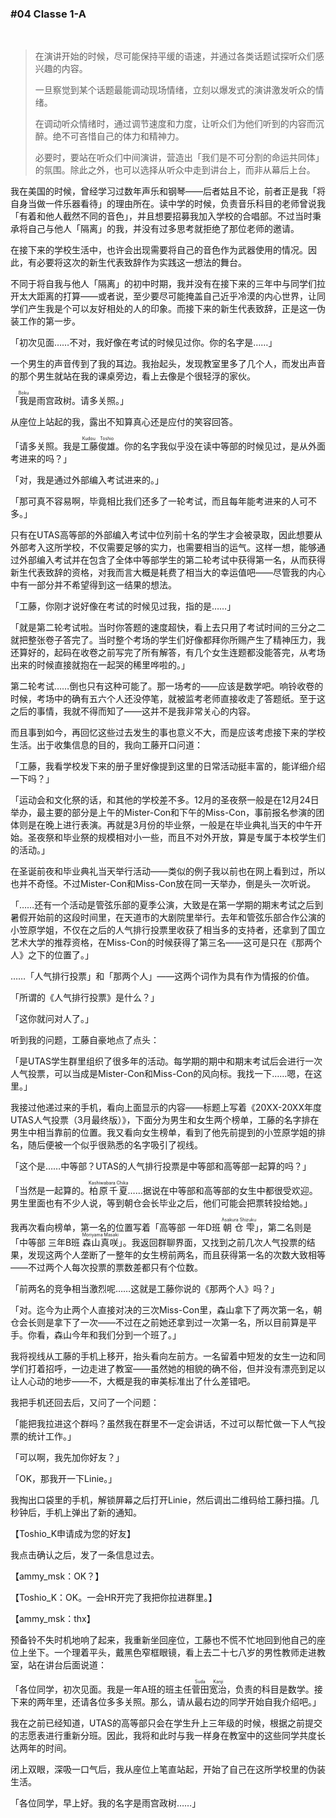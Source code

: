 ### #04 Classe 1-A

&emsp;

> 在演讲开始的时候，尽可能保持平缓的语速，并通过各类话题试探听众们感兴趣的内容。
> 
> 一旦察觉到某个话题最能调动现场情绪，立刻以爆发式的演讲激发听众的情绪。
> 
> 在调动听众情绪时，通过调节速度和力度，让听众们为他们听到的内容而沉醉。绝不可吝惜自己的体力和精神力。
> 
> 必要时，要站在听众们中间演讲，营造出「我们是不可分割的命运共同体」的氛围。除此之外，也可以选择从听众中走到讲台上，而非从幕后上台。

我在美国的时候，曾经学习过数年声乐和钢琴——后者姑且不论，前者正是我「将自身当做一件乐器看待」的理由所在。读中学的时候，负责音乐科目的老师曾说我「有着和他人截然不同的音色」，并且想要招募我加入学校的合唱部。不过当时秉承将自己与他人「隔离」的我，并没有过多思考就拒绝了那位老师的邀请。

在接下来的学校生活中，也许会出现需要将自己的音色作为武器使用的情况。因此，有必要将这次的新生代表致辞作为实践这一想法的舞台。

不同于将自我与他人「隔离」的初中时期，我并没有在接下来的三年中与同学们拉开太大距离的打算——或者说，至少要尽可能掩盖自己近乎冷漠的内心世界，让同学们产生我是个可以友好相处的人的印象。而接下来的新生代表致辞，正是这一伪装工作的第一步。

「初次见面……不对，我好像在考试的时候见过你。你的名字是……」

一个男生的声音传到了我的耳边。我抬起头，发现教室里多了几个人，而发出声音的那个男生就站在我的课桌旁边，看上去像是个很轻浮的家伙。

「<ruby>我<rt>Boku</rt></ruby>是雨宫政树。请多关照。」

从座位上站起的我，露出不知算真心还是应付的笑容回答。

「请多关照。我是<ruby>工藤俊雄<rt>Kudou Toshio</rt></ruby>。你的名字我似乎没在读中等部的时候见过，是从外面考进来的吗？」

「对，我是通过外部编入考试进来的。」

「那可真不容易啊，毕竟相比我们还多了一轮考试，而且每年能考进来的人可不多。」

只有在UTAS高等部的外部编入考试中位列前十名的学生才会被录取，因此想要从外部考入这所学校，不仅需要足够的实力，也需要相当的运气。这样一想，能够通过外部编入考试并在包含了全体中等部学生的第二轮考试中获得第一名，从而获得新生代表致辞的资格，对我而言大概是耗费了相当大的幸运值吧——尽管我的内心中有一部分并不希望得到这一结果的想法。

「工藤，你刚才说好像在考试的时候见过我，指的是……」

「就是第二轮考试啦。当时你答题的速度超快，看上去只用了考试时间的三分之二就把整张卷子答完了。当时整个考场的学生们好像都拜你所赐产生了精神压力，我还算好的，起码在收卷之前写完了所有解答，有几个女生连题都没能答完，从考场出来的时候直接就抱在一起哭的稀里哗啦的。」

第二轮考试……倒也只有这种可能了。那一场考的——应该是数学吧。响铃收卷的时候，考场中的确有五六个人还没停笔，就被监考老师直接收走了答题纸。至于这之后的事情，我就不得而知了——这并不是我非常关心的内容。

而且事到如今，再回忆这些过去发生的事也意义不大，而是应该考虑接下来的学校生活。出于收集信息的目的，我向工藤开口问道：

「工藤，我看学校发下来的册子里好像提到这里的日常活动挺丰富的，能详细介绍一下吗？」

「运动会和文化祭的话，和其他的学校差不多。12月的圣夜祭一般是在12月24日举办，最主要的部分是上午的Mister-Con和下午的Miss-Con，事前报名参演的团体则是在晚上进行表演。再就是3月份的毕业祭，一般是在毕业典礼当天的中午开始。圣夜祭和毕业祭的规模相对小一些，而且不对外开放，算是专属于本校学生们的活动。」

在圣诞前夜和毕业典礼当天举行活动——类似的例子我以前也在网上看到过，所以也并不奇怪。不过Mister-Con和Miss-Con放在同一天举办，倒是头一次听说。

「……还有一个活动是管弦乐部的夏季公演，大致是在第一学期的期末考试之后到暑假开始前的这段时间里，在天道市的大剧院里举行。去年和管弦乐部合作公演的小笠原学姐，不仅在之后的人气排行投票里收获了相当多的支持者，还拿到了国立艺术大学的推荐资格，在Miss-Con的时候获得了第三名——这可是只在《那两个人》之下的位置了。」

……「人气排行投票」和「那两个人」——这两个词作为具有作为情报的价值。

「所谓的《人气排行投票》是什么？」

「这你就问对人了。」

听到我的问题，工藤自豪地点了点头：

「是UTAS学生群里组织了很多年的活动。每学期的期中和期末考试后会进行一次人气投票，可以当成是Mister-Con和Miss-Con的风向标。我找一下……嗯，在这里。」

我接过他递过来的手机，看向上面显示的内容——标题上写着《20XX-20XX年度UTAS人气投票（3月最终版）》，下面分为男生和女生两个榜单，工藤的名字排在男生中相当靠前的位置。我又看向女生榜单，看到了他先前提到的小笠原学姐的排名，随后便被一个似乎很熟悉的名字吸引了视线。

「这个是……中等部？UTAS的人气排行投票是中等部和高等部一起算的吗？」

「当然是一起算的。<ruby>柏原千夏<rt>Kashiwabara Chika</rt></ruby>……据说在中等部和高等部的女生中都很受欢迎。男生里面也有不少人说，等到朝仓会长毕业之后，他们可能会把票转投给她。」

我再次看向榜单，第一名的位置写着「高等部 一年D班 <ruby>朝仓雫<rt>Asakura Shizuku</rt></ruby>」，第二名则是「中等部 三年B班 <ruby>森山真咲<rt>Moriyama Masaki</rt></ruby>」。我返回群聊界面，又找到之前几次人气投票的结果，发现这两个人垄断了一整年的女生榜前两名，而且获得第一名的次数大致相等——不过两个人每次投票的票数差都只有个位数。

「前两名的竞争相当激烈呢……这就是工藤你说的《那两个人》吗？」

「对。迄今为止两个人直接对决的三次Miss-Con里，森山拿下了两次第一名，朝仓会长则是拿下了一次——不过在之前她还拿到过一次第一名，所以目前算是平手。你看，森山今年和我们分到一个班了。」

我将视线从工藤的手机上移开，抬头看向左前方。一名留着中短发的女生一边和同学们打着招呼，一边走进了教室——虽然她的相貌的确不俗，但并没有漂亮到足以让人心动的地步——不，大概是我的审美标准出了什么差错吧。

我把手机还回去后，又问了一个问题：

「能把我拉进这个群吗？虽然我在群里不一定会讲话，不过可以帮忙做一下人气投票的统计工作。」

「可以啊，我先加你好友？」

「OK，那我开一下Linie。」

我掏出口袋里的手机，解锁屏幕之后打开Linie，然后调出二维码给工藤扫描。几秒钟后，手机上弹出了新的通知。

【Toshio_K申请成为您的好友】

我点击确认之后，发了一条信息过去。

【ammy_msk：OK？】

【Toshio_K：OK。一会HR开完了我把你拉进群里。】

【ammy_msk：thx】

预备铃不失时机地响了起来，我重新坐回座位，工藤也不慌不忙地回到他自己的座位上坐下。一个理着平头，戴黑色窄框眼镜，看上去二十七八岁的男性教师走进教室，站在讲台后面说道：

「各位同学，初次见面。我是一年A班的班主任<ruby>菅田宽治<rt>Suda Kanji</rt></ruby>，负责的科目是数学。接下来的两年里，还请各位多多关照。那么，请从最右边的同学开始自我介绍吧。」

我在之前已经知道，UTAS的高等部只会在学生升上三年级的时候，根据之前提交的志愿表进行重新分班。因此，我将和此时与我一样身在教室中的这些同学共度长达两年的时间。

闭上双眼，深吸一口气后，我从座位上笔直站起，开始了自己在这所学校里的伪装生活。

「各位同学，早上好。我的名字是雨宫政树……」

